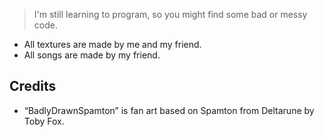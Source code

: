 > I'm still learning to program, so you might find some bad or messy code.

- All textures are made by me and my friend.
- All songs are made by my friend.


## Credits

- “BadlyDrawnSpamton” is fan art based on Spamton from Deltarune by Toby Fox.

